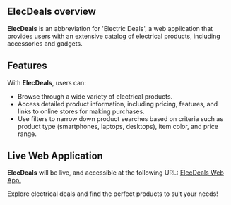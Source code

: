 ## ElecDeals overview

__ElecDeals__ is an abbreviation for 'Electric Deals', a web application that provides users with an extensive catalog of electrical products, including accessories and gadgets.

## Features
With __ElecDeals__, users can:

 - Browse through a wide variety of electrical products.
 - Access detailed product information, including pricing, features, and links to online stores for making purchases.
 - Use filters to narrow down product searches based on criteria such as product type (smartphones, laptops, desktops), item color, and price range.

## Live Web Application
__ElecDeals__ will be live, and accessible at the following URL: [ElecDeals Web App.](https://elecdeals.pythonanywhere.com)

Explore electrical deals and find the perfect products to suit your needs!